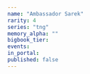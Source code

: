 ```yaml
---
name: "Ambassador Sarek"
rarity: 4
series: "tng"
memory_alpha: ""
bigbook_tier:
events:
in_portal:
published: false
---
```

